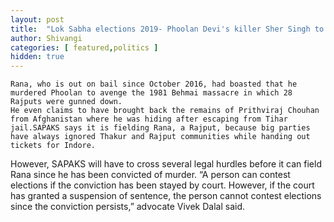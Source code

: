```yaml
---
layout: post
title:  "Lok Sabha elections 2019- Phoolan Devi's killer Sher Singh to contest from indore"
author: Shivangi
categories: [ featured,politics ]
hidden: true
---
```

    Rana, who is out on bail since October 2016, had boasted that he murdered Phoolan to avenge the 1981 Behmai massacre in which 28 Rajputs were gunned down.
    He even claims to have brought back the remains of Prithviraj Chouhan from Afghanistan where he was hiding after escaping from Tihar jail.SAPAKS says it is fielding Rana, a Rajput, because big parties have always ignored Thakur and Rajput communities while handing out tickets for Indore.

However, SAPAKS will have to cross several legal hurdles before it can field Rana since he has been convicted of murder. “A person can contest elections if the conviction has been stayed by court. However, if the court has granted a suspension of sentence, the person cannot contest elections since the conviction persists,” advocate Vivek Dalal said. 